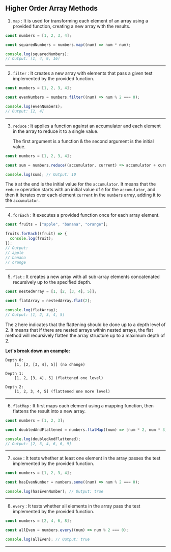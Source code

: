 ## Higher Order Array Methods

1. `map` : It is used for transforming each element of an array using a provided function, creating a new array with the results.

```js
const numbers = [1, 2, 3, 4];

const squaredNumbers = numbers.map((num) => num * num);

console.log(squaredNumbers);
// Output: [1, 4, 9, 16]
```

---

2. `filter` : It creates a new array with elements that pass a given test implemented by the provided function.

```js
const numbers = [1, 2, 3, 4];

const evenNumbers = numbers.filter((num) => num % 2 === 0);

console.log(evenNumbers);
// Output: [2, 4]
```

---

3. `reduce` : It applies a function against an accumulator and each element in the array to reduce it to a single value.

   The first argument is a function & the second argument is the initial value.

```js
const numbers = [1, 2, 3, 4];

const sum = numbers.reduce((accumulator, current) => accumulator + current, 0);

console.log(sum); // Output: 10
```

The `0` at the end is the initial value for the `accumulator`. It means that the `reduce` operation starts with an initial value of `0` for the `accumulator`, and then it iterates over each element `current` in the `numbers` array, adding it to the `accumulator`.

---

4. `forEach` : It executes a provided function once for each array element.

```js
const fruits = ["apple", "banana", "orange"];

fruits.forEach((fruit) => {
  console.log(fruit);
});
// Output:
// apple
// banana
// orange
```

---

5. `flat` : It creates a new array with all sub-array elements concatenated recursively up to the specified depth.

```js
const nestedArray = [1, [2, [3, 4], 5]];

const flatArray = nestedArray.flat(2);

console.log(flatArray);
// Output: [1, 2, 3, 4, 5]
```

The `2` here indicates that the flattening should be done up to a depth level of 2. It means that if there are nested arrays within nested arrays, the flat method will recursively flatten the array structure up to a maximum depth of 2.

**Let's break down an example:**

    Depth 0:
        [1, [2, [3, 4], 5]] (no change)

    Depth 1:
        [1, 2, [3, 4], 5] (flattened one level)

    Depth 2:
        [1, 2, 3, 4, 5] (flattened one more level)

---

6. `flatMap` : It first maps each element using a mapping function, then flattens the result into a new array.

```js
const numbers = [1, 2, 3];

const doubledAndFlattened = numbers.flatMap((num) => [num * 2, num * 3]);

console.log(doubledAndFlattened);
// Output: [2, 3, 4, 6, 6, 9]
```

---

7. `some` : It tests whether at least one element in the array passes the test implemented by the provided function.

```js
const numbers = [1, 2, 3, 4];

const hasEvenNumber = numbers.some((num) => num % 2 === 0);

console.log(hasEvenNumber); // Output: true
```

---

8. `every` : It tests whether all elements in the array pass the test implemented by the provided function.

```js
const numbers = [2, 4, 6, 8];

const allEven = numbers.every((num) => num % 2 === 0);

console.log(allEven); // Output: true
```

---
